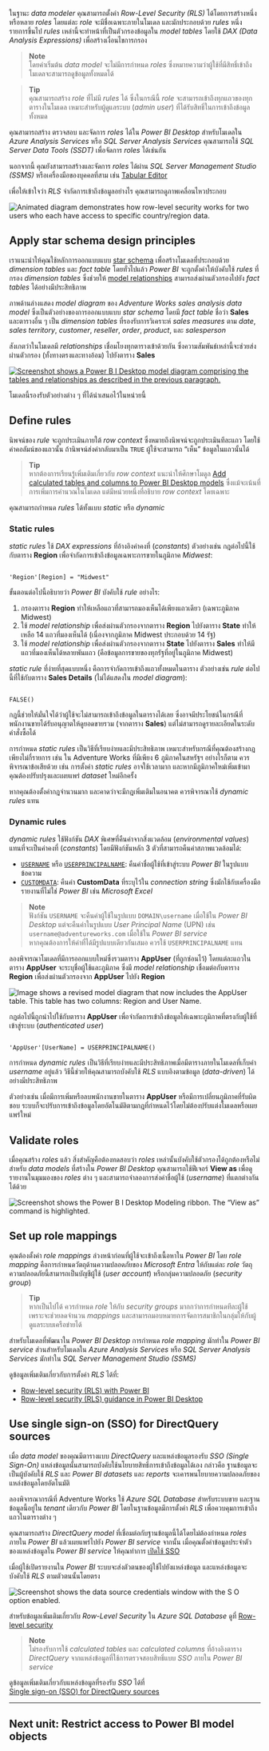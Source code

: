 
ในฐานะ _data modeler_ คุณสามารถตั้งค่า _Row-Level Security (RLS)_ ได้โดยการสร้างหนึ่งหรือหลาย _roles_ โดยแต่ละ _role_ จะมีชื่อเฉพาะภายในโมเดล และมักประกอบด้วย _rules_ หนึ่งรายการขึ้นไป _rules_ เหล่านี้จะทำหน้าที่เป็นตัวกรองข้อมูลใน _model tables_ โดยใช้ _DAX (Data Analysis Expressions)_ เพื่อสร้างเงื่อนไขการกรอง

> **Note**  
> โดยค่าเริ่มต้น _data model_ จะไม่มีการกำหนด _roles_ ซึ่งหมายความว่าผู้ใช้ที่มีสิทธิ์เข้าถึงโมเดลจะสามารถดูข้อมูลทั้งหมดได้

> **Tip**  
> คุณสามารถสร้าง _role_ ที่ไม่มี _rules_ ได้ ซึ่งในกรณีนี้ _role_ จะสามารถเข้าถึงทุกแถวของทุกตารางในโมเดล เหมาะสำหรับผู้ดูแลระบบ (_admin user_) ที่ได้รับสิทธิ์ในการเข้าถึงข้อมูลทั้งหมด

คุณสามารถสร้าง ตรวจสอบ และจัดการ _roles_ ได้ใน _Power BI Desktop_ สำหรับโมเดลใน _Azure Analysis Services_ หรือ _SQL Server Analysis Services_ คุณสามารถใช้ _SQL Server Data Tools (SSDT)_ เพื่อจัดการ _roles_ ได้เช่นกัน

นอกจากนี้ คุณยังสามารถสร้างและจัดการ _roles_ ได้ผ่าน _SQL Server Management Studio (SSMS)_ หรือเครื่องมือของบุคคลที่สาม เช่น [Tabular Editor](https://tabulareditor.com/)

เพื่อให้เข้าใจว่า _RLS_ จำกัดการเข้าถึงข้อมูลอย่างไร คุณสามารถดูภาพเคลื่อนไหวประกอบ

![Animated diagram demonstrates how row-level security works for two users who each have access to specific country/region data.](https://learn.microsoft.com/en-us/training/wwl-data-ai/enforce-power-bi-model-security/media/introduce-row-level-security.gif)

## Apply star schema design principles

เราแนะนำให้คุณใช้หลักการออกแบบแบบ [star schema](https://learn.microsoft.com/en-us/power-bi/guidance/star-schema) เพื่อสร้างโมเดลที่ประกอบด้วย _dimension tables_ และ _fact table_ โดยทั่วไปแล้ว _Power BI_ จะถูกตั้งค่าให้บังคับใช้ _rules_ ที่กรอง _dimension tables_ ซึ่งช่วยให้ [model relationships](https://learn.microsoft.com/en-us/power-bi/transform-model/desktop-relationships-understand) สามารถส่งผ่านตัวกรองไปยัง _fact tables_ ได้อย่างมีประสิทธิภาพ

ภาพด้านล่างแสดง _model diagram_ ของ _Adventure Works sales analysis data model_ ซึ่งเป็นตัวอย่างของการออกแบบแบบ _star schema_ โดยมี _fact table_ ชื่อว่า **Sales** และตารางอื่น ๆ เป็น _dimension tables_ ที่รองรับการวิเคราะห์ _sales measures_ ตาม _date_, _sales territory_, _customer_, _reseller_, _order_, _product_, และ _salesperson_

สังเกตว่าในโมเดลมี _relationships_ เชื่อมโยงทุกตารางเข้าด้วยกัน ซึ่งความสัมพันธ์เหล่านี้จะช่วยส่งผ่านตัวกรอง (ทั้งทางตรงและทางอ้อม) ไปยังตาราง **Sales**

[![Screenshot shows a Power B I Desktop model diagram comprising the tables and relationships as described in the previous paragraph.](https://learn.microsoft.com/en-us/training/wwl-data-ai/enforce-power-bi-model-security/media/model-diagram-star-schema.png)](https://learn.microsoft.com/en-us/training/wwl-data-ai/enforce-power-bi-model-security/media/model-diagram-star-schema.png#lightbox)

โมเดลนี้รองรับตัวอย่างต่าง ๆ ที่ได้นำเสนอไว้ในหน่วยนี้

## Define rules

นิพจน์ของ _rule_ จะถูกประเมินภายใต้ _row context_ ซึ่งหมายถึงนิพจน์จะถูกประเมินทีละแถว โดยใช้ค่าคอลัมน์ของแถวนั้น ถ้านิพจน์ส่งค่ากลับมาเป็น `TRUE` ผู้ใช้จะสามารถ “เห็น” ข้อมูลในแถวนั้นได้

> **Tip**  
> หากต้องการเรียนรู้เพิ่มเติมเกี่ยวกับ _row context_ แนะนำให้ศึกษาโมดูล [Add calculated tables and columns to Power BI Desktop models](https://learn.microsoft.com/en-us/training/modules/dax-power-bi-add-calculated-tables/) ซึ่งแม้จะเน้นที่การเพิ่มการคำนวณในโมเดล แต่มีหน่วยหนึ่งที่อธิบาย _row context_ โดยเฉพาะ

คุณสามารถกำหนด _rules_ ได้ทั้งแบบ _static_ หรือ _dynamic_

### Static rules

_static rules_ ใช้ _DAX expressions_ ที่อ้างอิงค่าคงที่ (_constants_) ตัวอย่างเช่น กฎต่อไปนี้ใช้กับตาราง **Region** เพื่อจำกัดการเข้าถึงข้อมูลเฉพาะการขายในภูมิภาค _Midwest_:

```excel

'Region'[Region] = "Midwest"

```

ขั้นตอนต่อไปนี้อธิบายว่า _Power BI_ บังคับใช้ _rule_ อย่างไร:

1. กรองตาราง **Region** ทำให้เหลือแถวที่สามารถมองเห็นได้เพียงแถวเดียว (เฉพาะภูมิภาค Midwest)
2. ใช้ _model relationship_ เพื่อส่งผ่านตัวกรองจากตาราง **Region** ไปยังตาราง **State** ทำให้เหลือ 14 แถวที่มองเห็นได้ (เนื่องจากภูมิภาค Midwest ประกอบด้วย 14 รัฐ)
3. ใช้ _model relationship_ เพื่อส่งผ่านตัวกรองจากตาราง **State** ไปยังตาราง **Sales** ทำให้มีแถวที่มองเห็นได้หลายพันแถว (คือข้อมูลการขายของทุกรัฐที่อยู่ในภูมิภาค Midwest)

_static rule_ ที่ง่ายที่สุดแบบหนึ่ง คือการจำกัดการเข้าถึงแถวทั้งหมดในตาราง ตัวอย่างเช่น _rule_ ต่อไปนี้ที่ใช้กับตาราง **Sales Details** (ไม่ได้แสดงใน _model diagram_):

```excel

FALSE()

```

กฎนี้ช่วยให้มั่นใจได้ว่าผู้ใช้จะไม่สามารถเข้าถึงข้อมูลในตารางได้เลย ซึ่งอาจมีประโยชน์ในกรณีที่พนักงานขายได้รับอนุญาตให้ดูยอดขายรวม (จากตาราง **Sales**) แต่ไม่สามารถดูรายละเอียดในระดับคำสั่งซื้อได้

การกำหนด _static rules_ เป็นวิธีที่เรียบง่ายและมีประสิทธิภาพ เหมาะสำหรับกรณีที่คุณต้องสร้างกฎเพียงไม่กี่รายการ เช่น ใน Adventure Works ที่มีเพียง 6 ภูมิภาคในสหรัฐฯ อย่างไรก็ตาม ควรพิจารณาข้อเสียด้วย เช่น การตั้งค่า _static rules_ อาจใช้เวลามาก และหากมีภูมิภาคใหม่เพิ่มเข้ามา คุณต้องปรับปรุงและเผยแพร่ _dataset_ ใหม่อีกครั้ง

หากคุณต้องตั้งค่ากฎจำนวนมาก และคาดว่าจะมีกฎเพิ่มเติมในอนาคต ควรพิจารณาใช้ _dynamic rules_ แทน

### Dynamic rules

_dynamic rules_ ใช้ฟังก์ชัน _DAX_ พิเศษที่คืนค่าจากสิ่งแวดล้อม (_environmental values_) แทนที่จะเป็นค่าคงที่ (_constants_) โดยมีฟังก์ชันหลัก 3 ตัวที่สามารถคืนค่าสภาพแวดล้อมได้:

- [`USERNAME`](https://learn.microsoft.com/en-us/dax/username-function-dax) หรือ [`USERPRINCIPALNAME`](https://learn.microsoft.com/en-us/dax/userprincipalname-function-dax): คืนค่าชื่อผู้ใช้ที่เข้าสู่ระบบ _Power BI_ ในรูปแบบข้อความ
- [`CUSTOMDATA`](https://learn.microsoft.com/en-us/dax/customdata-function-dax): คืนค่า **CustomData** ที่ระบุไว้ใน _connection string_ ซึ่งมักใช้กับเครื่องมือรายงานที่ไม่ใช่ _Power BI_ เช่น _Microsoft Excel_

> **Note**  
> ฟังก์ชัน `USERNAME` จะคืนค่าผู้ใช้ในรูปแบบ `DOMAIN\username` เมื่อใช้ใน _Power BI Desktop_ แต่จะคืนค่าในรูปแบบ _User Principal Name_ (UPN) เช่น `username@adventureworks.com` เมื่อใช้ใน _Power BI service_  
> หากคุณต้องการให้ค่าที่ได้มีรูปแบบเดียวกันเสมอ ควรใช้ `USERPRINCIPALNAME` แทน

ลองพิจารณาโมเดลที่มีการออกแบบใหม่ซึ่งรวมตาราง **AppUser** (ที่ถูกซ่อนไว้) โดยแต่ละแถวในตาราง **AppUser** จะระบุชื่อผู้ใช้และภูมิภาค ซึ่งมี _model relationship_ เชื่อมต่อกับตาราง **Region** เพื่อส่งผ่านตัวกรองจาก **AppUser** ไปยัง **Region**

![Image shows a revised model diagram that now includes the AppUser table. This table has two columns: Region and User Name.](https://learn.microsoft.com/en-us/training/wwl-data-ai/enforce-power-bi-model-security/media/model-diagram-appuser-table.png)

กฎต่อไปนี้ถูกนำไปใช้กับตาราง **AppUser** เพื่อจำกัดการเข้าถึงข้อมูลให้เฉพาะภูมิภาคที่ตรงกับผู้ใช้ที่เข้าสู่ระบบ (_authenticated user_)

```excel

'AppUser'[UserName] = USERPRINCIPALNAME()

```

การกำหนด _dynamic rules_ เป็นวิธีที่เรียบง่ายและมีประสิทธิภาพเมื่อมีตารางภายในโมเดลที่เก็บค่า _username_ อยู่แล้ว วิธีนี้ช่วยให้คุณสามารถบังคับใช้ _RLS_ แบบอิงตามข้อมูล (_data-driven_) ได้อย่างมีประสิทธิภาพ

ตัวอย่างเช่น เมื่อมีการเพิ่มหรือลบพนักงานขายในตาราง **AppUser** หรือมีการเปลี่ยนภูมิภาคที่รับผิดชอบ ระบบก็จะปรับการเข้าถึงข้อมูลโดยอัตโนมัติตามกฎที่กำหนดไว้โดยไม่ต้องปรับแต่งโมเดลหรือเผยแพร่ใหม่

## Validate roles

เมื่อคุณสร้าง _roles_ แล้ว สิ่งสำคัญคือต้องทดสอบว่า _roles_ เหล่านั้นบังคับใช้ตัวกรองได้ถูกต้องหรือไม่ สำหรับ _data models_ ที่สร้างใน _Power BI Desktop_ คุณสามารถใช้ฟีเจอร์ **View as** เพื่อดูรายงานในมุมมองของ _roles_ ต่าง ๆ และสามารถจำลองการส่งค่าชื่อผู้ใช้ (_username_) ที่แตกต่างกันได้ด้วย

![Screenshot shows the Power B I Desktop Modeling ribbon. The “View as” command is highlighted.](https://learn.microsoft.com/en-us/training/wwl-data-ai/enforce-power-bi-model-security/media/power-bi-desktop-security-view.png)

## Set up role mappings

คุณต้องตั้งค่า _role mappings_ ล่วงหน้าก่อนที่ผู้ใช้จะเข้าถึงเนื้อหาใน _Power BI_ โดย _role mapping_ คือการกำหนดวัตถุด้านความปลอดภัยของ _Microsoft Entra_ ให้กับแต่ละ _role_ วัตถุความปลอดภัยนี้สามารถเป็นบัญชีผู้ใช้ (_user account_) หรือกลุ่มความปลอดภัย (_security group_)

> **Tip**  
> หากเป็นไปได้ ควรกำหนด _role_ ให้กับ _security groups_ มากกว่าการกำหนดทีละผู้ใช้ เพราะจะช่วยลดจำนวน _mappings_ และสามารถมอบหมายการจัดการสมาชิกในกลุ่มให้กับผู้ดูแลระบบเครือข่ายได้

สำหรับโมเดลที่พัฒนาใน _Power BI Desktop_ การกำหนด _role mapping_ มักทำใน _Power BI service_ ส่วนสำหรับโมเดลใน _Azure Analysis Services_ หรือ _SQL Server Analysis Services_ มักทำใน _SQL Server Management Studio (SSMS)_

ดูข้อมูลเพิ่มเติมเกี่ยวกับการตั้งค่า _RLS_ ได้ที่:

- [Row-level security (RLS) with Power BI](https://learn.microsoft.com/en-us/power-bi/enterprise/service-admin-rls)
- [Row-level security (RLS) guidance in Power BI Desktop](https://learn.microsoft.com/en-us/power-bi/guidance/rls-guidance)

## Use single sign-on (SSO) for DirectQuery sources

เมื่อ _data model_ ของคุณมีตารางแบบ _DirectQuery_ และแหล่งข้อมูลรองรับ _SSO (Single Sign-On)_ แหล่งข้อมูลนั้นสามารถบังคับใช้นโยบายสิทธิ์การเข้าถึงข้อมูลได้เอง กล่าวคือ ฐานข้อมูลจะเป็นผู้บังคับใช้ _RLS_ และ _Power BI datasets_ และ _reports_ จะเคารพนโยบายความปลอดภัยของแหล่งข้อมูลโดยอัตโนมัติ

ลองพิจารณากรณีที่ Adventure Works ใช้ _Azure SQL Database_ สำหรับระบบขาย และฐานข้อมูลนี้อยู่ใน _tenant_ เดียวกับ _Power BI_ โดยในฐานข้อมูลมีการตั้งค่า _RLS_ เพื่อควบคุมการเข้าถึงแถวในตารางต่าง ๆ

คุณสามารถสร้าง _DirectQuery model_ ที่เชื่อมต่อกับฐานข้อมูลนี้ได้โดยไม่ต้องกำหนด _roles_ ภายใน _Power BI_ แล้วเผยแพร่ไปยัง _Power BI service_ จากนั้น เมื่อคุณตั้งค่าข้อมูลประจำตัวของแหล่งข้อมูลใน _Power BI service_ ให้คุณทำการ [เปิดใช้ SSO](https://learn.microsoft.com/en-us/power-bi/connect-data/service-azure-sql-database-with-direct-connect)

เมื่อผู้ใช้เปิดรายงานใน _Power BI_ ระบบจะส่งตัวตนของผู้ใช้ไปยังแหล่งข้อมูล และแหล่งข้อมูลจะบังคับใช้ _RLS_ ตามตัวตนนั้นโดยตรง

![Screenshot shows the data source credentials window with the S O option enabled.](https://learn.microsoft.com/en-us/training/wwl-data-ai/enforce-power-bi-model-security/media/set-data-source-credentials-single-sign-on.png)

สำหรับข้อมูลเพิ่มเติมเกี่ยวกับ _Row-Level Security_ ใน _Azure SQL Database_ ดูที่ [Row-level security](https://learn.microsoft.com/en-us/sql/relational-databases/security/row-level-security)

> **Note**  
> ไม่รองรับการใช้ _calculated tables_ และ _calculated columns_ ที่อ้างอิงตาราง _DirectQuery_ จากแหล่งข้อมูลที่ใช้การตรวจสอบสิทธิ์แบบ _SSO_ ภายใน _Power BI service_

ดูข้อมูลเพิ่มเติมเกี่ยวกับแหล่งข้อมูลที่รองรับ _SSO_ ได้ที่  
[Single sign-on (SSO) for DirectQuery sources](https://learn.microsoft.com/en-us/power-bi/connect-data/power-bi-data-sources)

---

## Next unit: Restrict access to Power BI model objects